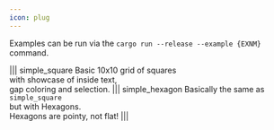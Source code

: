 ```yaml
---
icon: plug
---
```


Examples can be run via the `cargo run --release --example {EXNM}` command.

||| simple_square
Basic 10x10 grid of squares\
with showcase of inside text,\
gap coloring and selection.
||| simple_hexagon
Basically the same as `simple_square`\
but with Hexagons.\
Hexagons are pointy, not flat!
|||